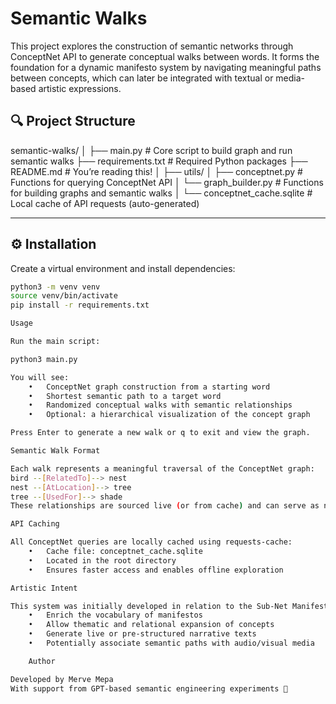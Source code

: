 # Semantic Walks

This project explores the construction of semantic networks through ConceptNet API to generate conceptual walks between words. It forms the foundation for a dynamic manifesto system by navigating meaningful paths between concepts, which can later be integrated with textual or media-based artistic expressions.

## 🔍 Project Structure

semantic-walks/
│
├── main.py # Core script to build graph and run semantic walks
├── requirements.txt # Required Python packages
├── README.md # You’re reading this!
│
├── utils/
│ ├── conceptnet.py # Functions for querying ConceptNet API
│ └── graph_builder.py # Functions for building graphs and semantic walks
│
└── conceptnet_cache.sqlite # Local cache of API requests (auto-generated)

---

## ⚙️ Installation

Create a virtual environment and install dependencies:

```bash
python3 -m venv venv
source venv/bin/activate
pip install -r requirements.txt

Usage

Run the main script:

python3 main.py

You will see:
	•	ConceptNet graph construction from a starting word
	•	Shortest semantic path to a target word
	•	Randomized conceptual walks with semantic relationships
	•	Optional: a hierarchical visualization of the concept graph

Press Enter to generate a new walk or q to exit and view the graph.

Semantic Walk Format

Each walk represents a meaningful traversal of the ConceptNet graph:
bird --[RelatedTo]--> nest
nest --[AtLocation]--> tree
tree --[UsedFor]--> shade
These relationships are sourced live (or from cache) and can serve as narrative seeds.

API Caching

All ConceptNet queries are locally cached using requests-cache:
	•	Cache file: conceptnet_cache.sqlite
	•	Located in the root directory
	•	Ensures faster access and enables offline exploration

Artistic Intent

This system was initially developed in relation to the Sub-Net Manifest project, which organized concept pools into dynamic manifesto sentences. By integrating ConceptNet’s semantic infrastructure, we aim to:
	•	Enrich the vocabulary of manifestos
	•	Allow thematic and relational expansion of concepts
	•	Generate live or pre-structured narrative texts
	•	Potentially associate semantic paths with audio/visual media

    Author

Developed by Merve Mepa
With support from GPT-based semantic engineering experiments 🌱
```

